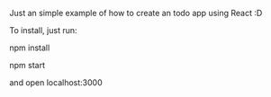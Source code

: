 Just an simple example of how to create an todo app using React :D

To install, just run:

npm install

npm start

and open localhost:3000
